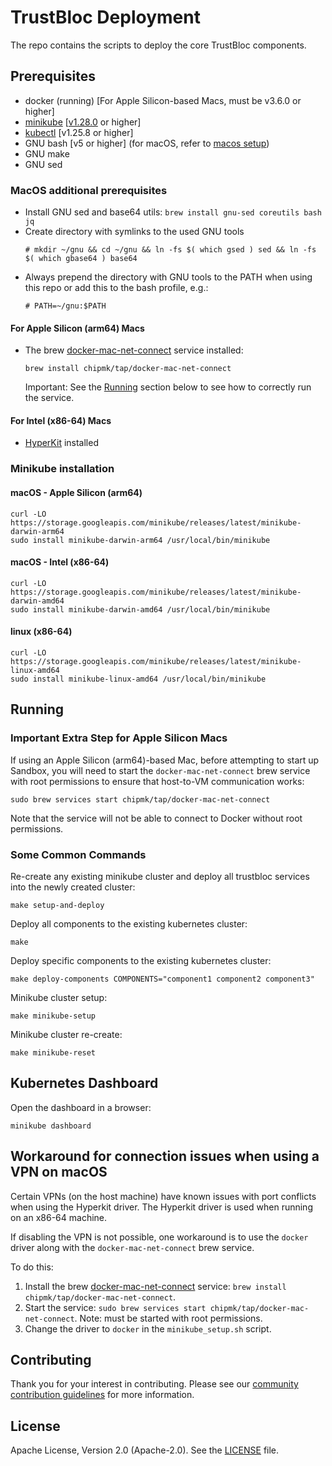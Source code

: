 # TrustBloc Deployment

The repo contains the scripts to deploy the core TrustBloc components.

## Prerequisites
- docker (running) [For Apple Silicon-based Macs, must be v3.6.0 or higher]
- [minikube](https://minikube.sigs.k8s.io/docs/start/) [[v1.28.0](#minikube-installation) or higher]
- [kubectl](https://kubernetes.io/docs/tasks/tools/)  [v1.25.8 or higher]
- GNU bash [v5 or higher] (for macOS, refer to [macos setup](#macos-additional-prerequisites))
- GNU make
- GNU sed

### MacOS additional prerequisites
- Install GNU sed and base64 utils: `brew install gnu-sed coreutils bash jq`
- Create directory with symlinks to the used GNU tools
  ```
  # mkdir ~/gnu && cd ~/gnu && ln -fs $( which gsed ) sed && ln -fs $( which gbase64 ) base64
  ```
- Always prepend the directory with GNU tools to the PATH when using this repo or add this to the bash profile, e.g.:
  ```
  # PATH=~/gnu:$PATH
  ```

#### For Apple Silicon (arm64) Macs
- The brew [docker-mac-net-connect](https://github.com/chipmk/docker-mac-net-connect) service installed:
  ```
  brew install chipmk/tap/docker-mac-net-connect
  ```
  Important: See the [Running](#running) section below to see how to correctly run the service.

#### For Intel (x86-64) Macs

- [HyperKit](https://minikube.sigs.k8s.io/docs/drivers/hyperkit/) installed

### Minikube installation

#### macOS - Apple Silicon (arm64)
```
curl -LO https://storage.googleapis.com/minikube/releases/latest/minikube-darwin-arm64
sudo install minikube-darwin-arm64 /usr/local/bin/minikube
```

#### macOS - Intel (x86-64)
```
curl -LO https://storage.googleapis.com/minikube/releases/latest/minikube-darwin-amd64
sudo install minikube-darwin-amd64 /usr/local/bin/minikube
```

#### linux (x86-64)
```
curl -LO https://storage.googleapis.com/minikube/releases/latest/minikube-linux-amd64
sudo install minikube-linux-amd64 /usr/local/bin/minikube
```

## Running

### Important Extra Step for Apple Silicon Macs
If using an Apple Silicon (arm64)-based Mac, before attempting to start up Sandbox, you will need to start the `docker-mac-net-connect` brew service with root permissions to ensure that host-to-VM communication works:

```
sudo brew services start chipmk/tap/docker-mac-net-connect
```

Note that the service will not be able to connect to Docker without root permissions.

### Some Common Commands

Re-create any existing minikube cluster and deploy all trustbloc services into the newly created cluster:

`make setup-and-deploy`

Deploy all components to the existing kubernetes cluster:

`make`

Deploy specific components to the existing kubernetes cluster:

`make deploy-components COMPONENTS="component1 component2 component3"`

Minikube cluster setup:

`make minikube-setup`

Minikube cluster re-create:

`make minikube-reset`

## Kubernetes Dashboard

Open the dashboard in a browser:

`minikube dashboard`

## Workaround for connection issues when using a VPN on macOS

Certain VPNs (on the host machine) have known issues with port conflicts when using the Hyperkit driver. The Hyperkit
driver is used when running on an x86-64 machine.

If disabling the VPN is not possible, one workaround is to use the `docker` driver along with the `docker-mac-net-connect` brew service.

To do this:
1. Install the brew [docker-mac-net-connect](https://github.com/chipmk/docker-mac-net-connect) service: `brew install chipmk/tap/docker-mac-net-connect`.
2. Start the service: `sudo brew services start chipmk/tap/docker-mac-net-connect`. Note: must be started with root permissions.
3. Change the driver to `docker` in the `minikube_setup.sh` script.

## Contributing
Thank you for your interest in contributing. Please see our [community contribution guidelines](https://github.com/trustbloc/community/blob/main/CONTRIBUTING.md) for more information.

## License
Apache License, Version 2.0 (Apache-2.0). See the [LICENSE](LICENSE) file.
